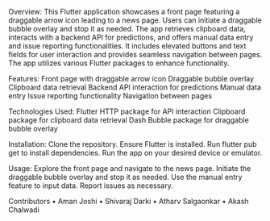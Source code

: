 
Overview: 
This Flutter application showcases a front page featuring a draggable arrow icon leading to a news page. Users can initiate a draggable bubble overlay and stop it as needed. The app retrieves clipboard data, interacts with a backend API for predictions, and offers manual data entry and issue reporting functionalities. It includes elevated buttons and text fields for user interaction and provides seamless navigation between pages. The app utilizes various Flutter packages to enhance functionality.

Features:
Front page with draggable arrow icon
Draggable bubble overlay
Clipboard data retrieval
Backend API interaction for predictions
Manual data entry
Issue reporting functionality
Navigation between pages


Technologies Used:
Flutter
HTTP package for API interaction
Clipboard package for clipboard data retrieval
Dash Bubble package for draggable bubble overlay


Installation:
Clone the repository.
Ensure Flutter is installed.
Run flutter pub get to install dependencies.
Run the app on your desired device or emulator.


Usage:
Explore the front page and navigate to the news page.
Initiate the draggable bubble overlay and stop it as needed.
Use the manual entry feature to input data.
Report issues as necessary.


Contributors
•	Aman Joshi
•	Shivaraj Darki
•	Atharv Salgaonkar
•	Akash Chalwadi

